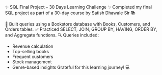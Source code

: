 ✨ SQL Final Project – 30 Days Learning Challenge ✨
Completed my final SQL project as part of a 30-day course by Satish Dhawale Sir 📚

📌 Built queries using a Bookstore database with Books, Customers, and Orders tables.
✅ Practiced SELECT, JOIN, GROUP BY, HAVING, ORDER BY, and Aggregate functions.
🔍 Queries included:

- Revenue calculation
- Top-selling books
- Frequent customers
- Stock management
- Genre-based insights
Grateful for this learning journey! 💻
